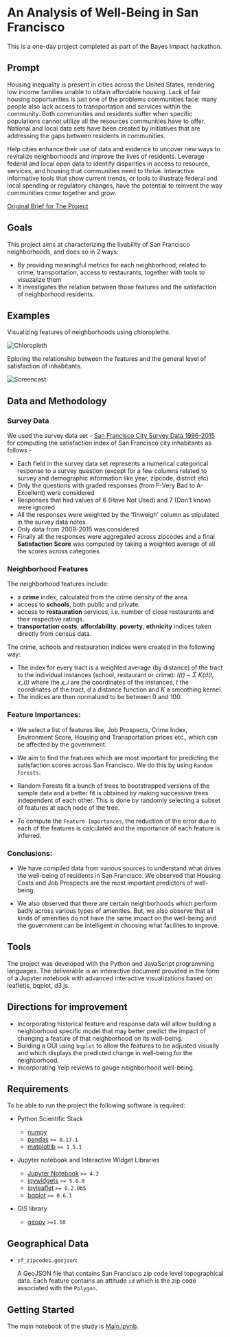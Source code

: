 # An Analysis of Well-Being in San Francisco

This is a one-day project completed as part of the Bayes Impact hackathon.

Prompt
------

Housing inequality is present in cities across the United States, rendering low
income families unable to obtain affordable housing. Lack of fair housing
opportunities is just one of the problems communities face: many people also
lack access to transportation and services within the community. Both
communities and residents suffer when specific populations cannot utilize all
the resources communities have to offer. National and local data sets have been
created by initiatives that are addressing the gaps between residents in
communities.

Help cities enhance their use of data and evidence to uncover new ways to
revitalize neighborhoods and improve the lives of residents. Leverage federal
and local open data to identify disparities in access to resource, services,
and housing that communities need to thrive. Interactive informative tools that
show current trends, or tools to illustrate federal and local spending or
regulatory changes, have the potential to reinvent the way communities come
together and grow.

[Original Brief for The Project](http://bayeshack.org/housing-and-urban-development.html)

Goals
-----
This project aims at characterizing the livability of San Francisco
neighborhoods, and does so in 2 ways:
- By providing meaningful metrics for each neighborhood, related to crime,
  transportation, access to restaurants, together with tools to visuzalize
  them
- It investigates the relation between those features and the
  satisfaction of neighborhood residents.

Examples
--------

Visualizing features of neighborhoods using chloropleths.

![Chloropleth](./screencast-chloropleth.gif)

Eploring the relationship between the features and the general level of
satisfaction of inhabitants.

![Screencast](./screencast-factors.gif)

Data and Methodology
--------------------
### Survey Data

We used the survey data set - [San Francisco City Survey Data 1996-2015](https://data.sfgov.org/City-Management-and-Ethics/San-Francisco-City-Survey-Data-1996-2015/89tc-4uwi) for computing the satisfaction index of San Francisco city inhabitants as follows - 
* Each field in the survey data set represents a numerical categorical response to a survey question (except for a few columns related to survey and demographic information like year, zipcode, district etc)
* Only the questions with graded responses (from F-Very Bad to A-Excellent) were considered
* Responses that had values of 6 (Have Not Used) and 7 (Don't know) were ignored
* All the responses were weighted by the 'finweigh' column as stipulated in the survey data notes
* Only data from 2009-2015 was considered
* Finally all the responses were aggregated across zipcodes and a final **Satisfaction Score** was computed by taking a weighted average of all the scores across categories

### Neighborhood Features

The neighborhood features include:
- a <b>crime</b> index, calculated from the crime density of the area.
- access to <b>schools</b>, both public and private.
- access to <b>restauration</b> services, i.e. number of close restaurants and their respective ratings.
- <b>transportation costs</b>, <b>affordability</b>, <b>poverty</b>, <b>ethnicity</b> indices taken directly from census data.

The crime, schools and restauration indices were created in the following way:
* The index for every tract is a weighted average (by distance) of the tract to the individual instances (school, restaurant or crime): *I(t) ~ &#931; K(d(t, x_i))* where the *x_i* are the coordinates of the instances, *t* the coordinates of the tract, *d* a distance function and *K* a smoothing kernel.
* The indices are then normalized to be between 0 and 100.

### Feature Importances:

* We select a list of features like, Job Prospects, Crime Index, Environment Score, Housing and Transportation prices etc., which can be affected by the government. 

* We aim to find the features which are most important for predicting the satisfaction scores across San Francisco. We do this by using `Random Forests`.

* Random Forests fit a bunch of trees to bootstrapped versions of the sample data and a better fit is obtained by making  successive trees independent of each other. This is done by randomly selecting a subset of features at each node of the tree.

* To compute the `Feature Importances`, the reduction of the error due to each of the features is calculated and the importance of each feature is inferred.

### Conclusions:
* We have compiled data from various sources to understand what drives the well-being of residents in San Francisco. We observed that Housing Costs and Job Prospects are the most important predictors of well-being.

* We also observed that there are certain neighborhoods which perform badly across various types of amenities. But, we also observe that all kinds of amenities do not have the same impact on the well-being and the government can be intelligent in choosing what facilites to improve.

Tools
-----

The project was developed with the Python and JavaScript programming languages.
The deliverable is an interactive document provided in the form of a Jupyter
notebook with advanced interactive visualizations based on leafletjs, bqplot,
d3.js.

Directions for improvement
--------------------------
- Incorporating historical feature and response data will allow building a neighborhood specific model that may better predict the impact of changing a feature of that neighborhood on its well-being.
- Building a GUI using `bqplot` to allow the features to be adjusted visually and which displays the predicted change in well-being for the neighborhood.
- Incorporating Yelp reviews to gauge neighborhood well-being.

Requirements
------------

To be able to run the project the following software is required:

 - Python Scientific Stack
   - [numpy](https://github.com/numpy/numpy)
   - [pandas](https://github.com/pydata/pandas) `>= 0.17.1`
   - [matplotlib](https://github.com/matplotlib/matplotlib) `>= 1.5.1`

 - Jupyter notebook and Interactive Widget Libraries
   - [Jupyter Notebook](https://github.com/jupyter/notebook) `>= 4.2`
   - [ipywidgets](https://github.com/ipython/ipywidgets) `>= 5.0.0`
   - [ipyleaflet](https://github.com/ellisonbg/ipyleaflet) `>= 0.2.0b5`
   - [bqplot](https://github.com/bloomberg/bqplot) `>= 0.6.1`

 - GIS library
   - [geopy](https://github.com/geopy/geopy) `>=1.10`

Geographical Data
-----------------

- `sf_zipcodes.geojson`:

    A GeoJSON file that contains San Francisco zip code level topographical data. Each feature contains an attitude `id` which is the zip code associated with the `Polygon`.

Getting Started
---------------

The main notebook of the study is [Main.ipynb](/notebooks/Main.ipynb).
